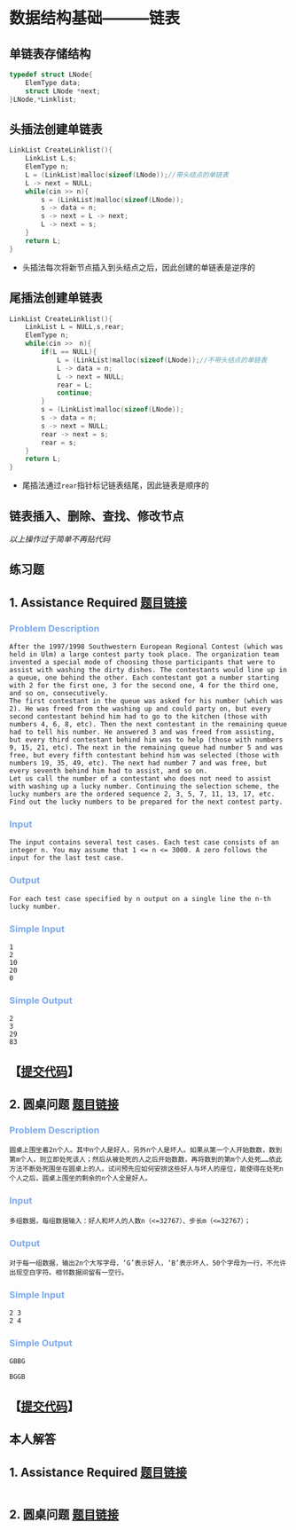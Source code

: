 数据结构基础———链表
===

<style>
article code{   
word-break: break-all;  
}
</style>

## 单链表存储结构
```c++
typedef struct LNode{
    ElemType data;
    struct LNode *next;
}LNode,*Linklist;
```

## 头插法创建单链表
```c++
LinkList CreateLinklist(){
    LinkList L,s;
    ElemType n;
    L = (LinkList)malloc(sizeof(LNode));//带头结点的单链表
    L -> next = NULL;
    while(cin >> n){
        s = (LinkList)malloc(sizeof(LNode));
        s -> data = n;
        s -> next = L -> next;
        L -> next = s;
    }
    return L;
}
```
* 头插法每次将新节点插入到头结点之后，因此创建的单链表是逆序的

## 尾插法创建单链表
```c++
LinkList CreateLinklist(){
    LinkList L = NULL,s,rear;
    ElemType n;
    while(cin >>　n){
        if(L == NULL){
            L = (LinkList)malloc(sizeof(LNode));//不带头结点的单链表
            L -> data = n;
            L -> next = NULL;
            rear = L;
            continue;
        }
        s = (LinkList)malloc(sizeof(LNode));
        s -> data = n;
        s -> next = NULL;
        rear -> next = s;
        rear = s;
    }
    return L;
}
```
* 尾插法通过`rear`指针标记链表结尾，因此链表是顺序的

## 链表插入、删除、查找、修改节点
*以上操作过于简单不再贴代码*

## 练习题
## 1. Assistance Required  [题目链接](http://acm.hdu.edu.cn/showproblem.php?pid=1216)
**<h3 style="color:#7ca9ed">Problem Description</h3>**  

    After the 1997/1998 Southwestern European Regional Contest (which was held in Ulm) a large contest party took place. The organization team invented a special mode of choosing those participants that were to assist with washing the dirty dishes. The contestants would line up in a queue, one behind the other. Each contestant got a number starting with 2 for the first one, 3 for the second one, 4 for the third one, and so on, consecutively. 
    The first contestant in the queue was asked for his number (which was 2). He was freed from the washing up and could party on, but every second contestant behind him had to go to the kitchen (those with numbers 4, 6, 8, etc). Then the next contestant in the remaining queue had to tell his number. He answered 3 and was freed from assisting, but every third contestant behind him was to help (those with numbers 9, 15, 21, etc). The next in the remaining queue had number 5 and was free, but every fifth contestant behind him was selected (those with numbers 19, 35, 49, etc). The next had number 7 and was free, but every seventh behind him had to assist, and so on. 
    Let us call the number of a contestant who does not need to assist with washing up a lucky number. Continuing the selection scheme, the lucky numbers are the ordered sequence 2, 3, 5, 7, 11, 13, 17, etc. Find out the lucky numbers to be prepared for the next contest party. 

**<h3 style="color:#7ca9ed">Input</h3>**  

    The input contains several test cases. Each test case consists of an integer n. You may assume that 1 <= n <= 3000. A zero follows the input for the last test case. 

**<h3 style="color:#7ca9ed">Output</h3>** 

    For each test case specified by n output on a single line the n-th lucky number. 

**<h3 style="color:#7ca9ed">Simple Input</h3>**  

    1
    2
    10
    20
    0  

**<h3 style="color:#7ca9ed">Simple Output</h3>**  

    2
    3
    29
    83
  
## 【[提交代码](http://acm.hdu.edu.cn/submit.php?pid=1216)】

## 2. 圆桌问题  [题目链接](http://acm.hdu.edu.cn/showproblem.php?pid=4841)
**<h3 style="color:#7ca9ed">Problem Description</h3>**  

    圆桌上围坐着2n个人。其中n个人是好人，另外n个人是坏人。如果从第一个人开始数数，数到第m个人，则立即处死该人；然后从被处死的人之后开始数数，再将数到的第m个人处死……依此方法不断处死围坐在圆桌上的人。试问预先应如何安排这些好人与坏人的座位，能使得在处死n个人之后，圆桌上围坐的剩余的n个人全是好人。 

**<h3 style="color:#7ca9ed">Input</h3>**  

    多组数据，每组数据输入：好人和坏人的人数n（<=32767）、步长m（<=32767）； 

**<h3 style="color:#7ca9ed">Output</h3>** 

    对于每一组数据，输出2n个大写字母，‘G’表示好人，‘B’表示坏人，50个字母为一行，不允许出现空白字符。相邻数据间留有一空行。 

**<h3 style="color:#7ca9ed">Simple Input</h3>**  

    2 3
    2 4 

**<h3 style="color:#7ca9ed">Simple Output</h3>**  

    GBBG

    BGGB
  
## 【[提交代码](http://acm.hdu.edu.cn/submit.php?pid=4841)】

## 本人解答
## 1. Assistance Required  [题目链接](http://acm.hdu.edu.cn/showproblem.php?pid=1216)
```c

```

## 2. 圆桌问题  [题目链接](http://acm.hdu.edu.cn/showproblem.php?pid=4841)
```c

```